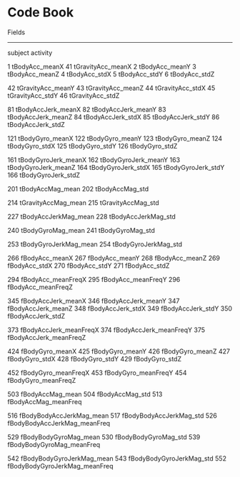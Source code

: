 Code Book
===========================

Fields
_______________________
subject
activity

1 tBodyAcc_meanX			41 tGravityAcc_meanX
2 tBodyAcc_meanY
3 tBodyAcc_meanZ
4 tBodyAcc_stdX
5 tBodyAcc_stdY
6 tBodyAcc_stdZ

42 tGravityAcc_meanY
43 tGravityAcc_meanZ
44 tGravityAcc_stdX
45 tGravityAcc_stdY
46 tGravityAcc_stdZ

81 tBodyAccJerk_meanX
82 tBodyAccJerk_meanY
83 tBodyAccJerk_meanZ
84 tBodyAccJerk_stdX
85 tBodyAccJerk_stdY
86 tBodyAccJerk_stdZ

121 tBodyGyro_meanX
122 tBodyGyro_meanY
123 tBodyGyro_meanZ
124 tBodyGyro_stdX
125 tBodyGyro_stdY
126 tBodyGyro_stdZ

161 tBodyGyroJerk_meanX
162 tBodyGyroJerk_meanY
163 tBodyGyroJerk_meanZ
164 tBodyGyroJerk_stdX
165 tBodyGyroJerk_stdY
166 tBodyGyroJerk_stdZ

201 tBodyAccMag_mean
202 tBodyAccMag_std

214 tGravityAccMag_mean
215 tGravityAccMag_std

227 tBodyAccJerkMag_mean
228 tBodyAccJerkMag_std

240 tBodyGyroMag_mean
241 tBodyGyroMag_std

253 tBodyGyroJerkMag_mean
254 tBodyGyroJerkMag_std

266 fBodyAcc_meanX
267 fBodyAcc_meanY
268 fBodyAcc_meanZ
269 fBodyAcc_stdX
270 fBodyAcc_stdY
271 fBodyAcc_stdZ

294 fBodyAcc_meanFreqX
295 fBodyAcc_meanFreqY
296 fBodyAcc_meanFreqZ

345 fBodyAccJerk_meanX
346 fBodyAccJerk_meanY
347 fBodyAccJerk_meanZ
348 fBodyAccJerk_stdX
349 fBodyAccJerk_stdY
350 fBodyAccJerk_stdZ

373 fBodyAccJerk_meanFreqX
374 fBodyAccJerk_meanFreqY
375 fBodyAccJerk_meanFreqZ

424 fBodyGyro_meanX
425 fBodyGyro_meanY
426 fBodyGyro_meanZ
427 fBodyGyro_stdX
428 fBodyGyro_stdY
429 fBodyGyro_stdZ

452 fBodyGyro_meanFreqX
453 fBodyGyro_meanFreqY
454 fBodyGyro_meanFreqZ

503 fBodyAccMag_mean
504 fBodyAccMag_std
513 fBodyAccMag_meanFreq

516 fBodyBodyAccJerkMag_mean
517 fBodyBodyAccJerkMag_std
526 fBodyBodyAccJerkMag_meanFreq

529 fBodyBodyGyroMag_mean
530 fBodyBodyGyroMag_std
539 fBodyBodyGyroMag_meanFreq

542 fBodyBodyGyroJerkMag_mean
543 fBodyBodyGyroJerkMag_std
552 fBodyBodyGyroJerkMag_meanFreq

